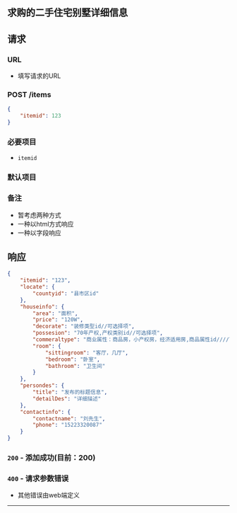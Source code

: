 ## 求购的二手住宅别墅详细信息
## 请求
###	URL

+ 填写请求的URL

### POST /items
```json
{
    "itemid": 123
}
```
### 必要项目

* `itemid`

### 默认项目

### 备注

* 暂考虑两种方式
* 一种以html方式响应
* 一种以字段响应

## 响应

```json
{
    "itemid": "123",
    "locate": {
        "countyid": "县市区id"
    },
    "houseinfo": {
        "area": "面积",
        "price": "120W",
        "decorate": "装修类型id//可选择项",
        "possesion": "70年产权,产权类别id//可选择项",
        "commeraltype": "商业属性：商品房，小产权房，经济适用房,商品属性id////可选择项",
        "room": {
            "sittingroom": "客厅，几厅",
            "bedroom": "卧室",
            "bathroom": "卫生间"
        }
    },
    "persondes": {
        "title": "发布的标题信息",
        "detailDes": "详细描述"
    },
    "contactinfo": {
        "contactname": "刘先生",
        "phone": "15223320087"
    }
}
```

### `200` - 添加成功(目前：200)


### `400` - 请求参数错误
+ 其他错误由web端定义

********************